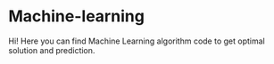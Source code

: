 # Machine-learning
Hi! Here you can find Machine Learning algorithm code to get optimal solution and prediction.
